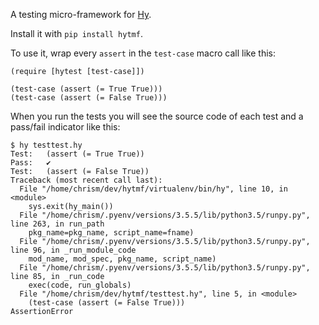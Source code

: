 A testing micro-framework for [Hy](http://docs.hylang.org/en/stable/).

Install it with `pip install hytmf`.

To use it, wrap every `assert` in the `test-case` macro call like this:

```hy
(require [hytest [test-case]])

(test-case (assert (= True True)))
(test-case (assert (= False True)))
```

When you run the tests you will see the source code of each test and a pass/fail indicator like this:

```
$ hy testtest.hy 
Test: 	(assert (= True True))
Pass:	✔
Test: 	(assert (= False True))
Traceback (most recent call last):
  File "/home/chrism/dev/hytmf/virtualenv/bin/hy", line 10, in <module>
    sys.exit(hy_main())
  File "/home/chrism/.pyenv/versions/3.5.5/lib/python3.5/runpy.py", line 263, in run_path
    pkg_name=pkg_name, script_name=fname)
  File "/home/chrism/.pyenv/versions/3.5.5/lib/python3.5/runpy.py", line 96, in _run_module_code
    mod_name, mod_spec, pkg_name, script_name)
  File "/home/chrism/.pyenv/versions/3.5.5/lib/python3.5/runpy.py", line 85, in _run_code
    exec(code, run_globals)
  File "/home/chrism/dev/hytmf/testtest.hy", line 5, in <module>
    (test-case (assert (= False True)))
AssertionError
```

